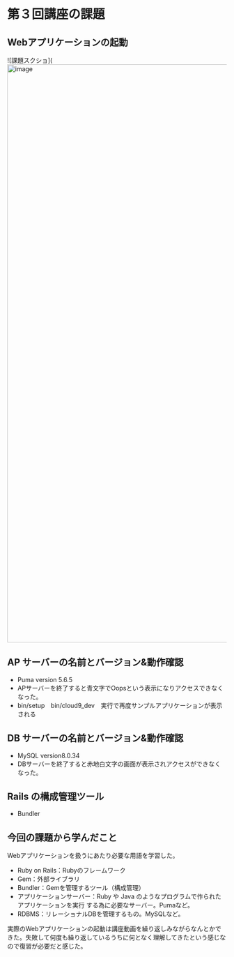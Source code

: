 # 第３回講座の課題
## Webアプリケーションの起動
![課題スクショ](<img width="1326" alt="image" src="https://github.com/rie-hs/RaiseTech/assets/143470167/9ca91862-a506-4527-8e58-1640a1a6e9c4">

## AP サーバーの名前とバージョン&動作確認
- Puma version 5.6.5
- APサーバーを終了すると青文字でOopsという表示になりアクセスできなくなった。
- bin/setup　bin/cloud9_dev　実行で再度サンプルアプリケーションが表示される

## DB サーバーの名前とバージョン&動作確認
- MySQL version8.0.34
- DBサーバーを終了すると赤地白文字の画面が表示されアクセスができなくなった。

## Rails の構成管理ツール
- Bundler

## 今回の課題から学んだこと
Webアプリケーションを扱うにあたり必要な用語を学習した。
- Ruby on Rails：Rubyのフレームワーク
- Gem：外部ライブラリ
- Bundler：Gemを管理するツール（構成管理）
- アプリケーションサーバー：Ruby や Java のようなプログラムで作られたアプリケーションを実行 する為に必要なサーバー。Pumaなど。
- RDBMS：リレーショナルDBを管理するもの。MySQLなど。

 実際のWebアプリケーションの起動は講座動画を繰り返しみながらなんとかできた。失敗して何度も繰り返しているうちに何となく理解してきたという感じなので復習が必要だと感じた。
